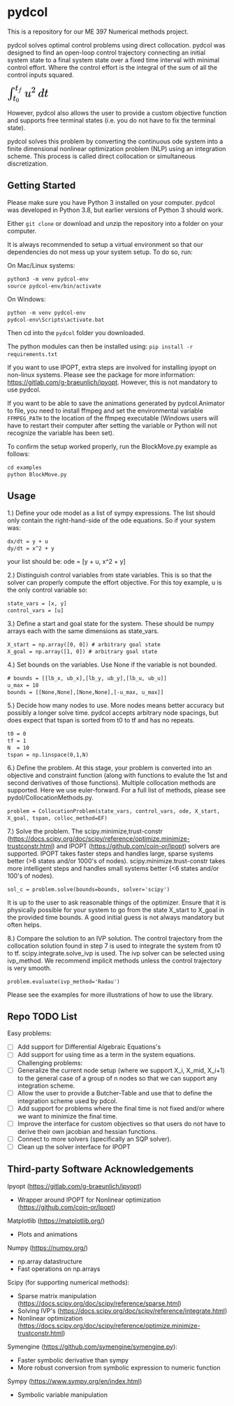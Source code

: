 # pydcol
This is a repository for our ME 397 Numerical methods project.

pydcol solves optimal control problems using direct collocation. pydcol was designed to find an open-loop control trajectory connecting an initial system state to a final system state over a fixed time interval with minimal control effort. Where the control effort is the integral of the sum of all the control inputs squared.

<!-- $ \int_{t_{0}}^{t_{f}} u^2 \,dt $ --> <img style="transform: translateY(0.1em); background: white;" src="assets/u1sApyE8bZ.svg">

However, pydcol also allows the user to provide a custom objective function and supports free terminal states (i.e. you do not have to fix the terminal state).

pydcol solves this problem by converting the continuous ode system into a finite dimensional nonlinear optimization problem (NLP) using an integration scheme. This process is called direct collocation or simultaneous discretization.

## Getting Started
Please make sure you have Python 3 installed on your computer. pydcol was developed in Python 3.8, but earlier versions of Python 3 should work.

Either `git clone` or download and unzip the repository into a folder on your computer.

It is always recommended to setup a virtual environment so that our dependencies do not mess up your system setup. To do so, run:

On Mac/Linux systems:
```
python3 -m venv pydcol-env
source pydcol-env/bin/activate
```

On Windows:
```
python -m venv pydcol-env
pydcol-env\Scripts\activate.bat
```

Then cd into the `pydcol` folder you downloaded.

The python modules can then be installed using: 
```pip install -r requirements.txt```

If you want to use IPOPT, extra steps are involved for installing ipyopt on non-linux systems. Please see the package for more information: https://gitlab.com/g-braeunlich/ipyopt. However, this is not mandatory to use pydcol.

If you want to be able to save the animations generated by pydcol.Animator to file, you need to install ffmpeg and set the environmental variable `FFMPEG_PATH` to the location of the ffmpeg executable (Windows users will have to restart their computer after setting the variable or Python will not recognize the variable has been set).

To confirm the setup worked properly, run the BlockMove.py example as follows:
```
cd examples
python BlockMove.py
```

## Usage
1.) Define your ode model as a list of sympy expressions. The list should only contain the right-hand-side of the ode equations. So if your system was:
```
dx/dt = y + u
dy/dt = x^2 + y
```
your list should be: ode = [y + u, x^2 + y]

2.) Distinguish control variables from state variables. This is so that the solver can properly compute the effort objective. For this toy example, u is the only control variable so:
```
state_vars = [x, y]
control_vars = [u]
```
3.) Define a start and goal state for the system. These should be numpy arrays each with the same dimensions as state_vars.
```
X_start = np.array([0, 0]) # arbitrary goal state
X_goal = np.array([1, 0]) # arbitrary goal state
```
4.) Set bounds on the variables. Use None if the variable is not bounded.
```
# bounds = [[lb_x, ub_x],[lb_y, ub_y],[lb_u, ub_u]]
u_max = 10
bounds = [[None,None],[None,None],[-u_max, u_max]]
```

5.) Decide how many nodes to use. More nodes means better accuracy but possibly a longer solve time. pydcol accepts arbitrary node spacings, but does expect that tspan is sorted from t0 to tf and has no repeats.
```
t0 = 0
tf = 1
N  = 10
tspan = np.linspace(0,1,N)
```
6.) Define the problem. At this stage, your problem is converted into an objective and constraint function (along with functions to evalute the 1st and second derivatives of those functions). Multiple collocation methods are supported. Here we use euler-forward. For a full list of methods, please see pydol/CollocationMethods.py.
```
problem = CollocationProblem(state_vars, control_vars, ode, X_start, X_goal, tspan, colloc_method=EF)
```
7.) Solve the problem. The scipy.minimize,trust-constr (https://docs.scipy.org/doc/scipy/reference/optimize.minimize-trustconstr.html) and IPOPT (https://github.com/coin-or/Ipopt) solvers are supported. IPOPT takes faster steps and handles large, sparse systems better (>6 states and/or 1000's of nodes). scipy.minimize.trust-constr takes more intelligent steps and handles small systems better (<6 states and/or 100's of nodes). 
```
sol_c = problem.solve(bounds=bounds, solver='scipy')
```
It is up to the user to ask reasonable things of the optimizer. Ensure that it is physically possible for your system to go from the state X_start to X_goal in the provided time bounds. A good initial guess is not always mandatory but often helps.

8.) Compare the solution to an IVP solution. The control trajectory from the collocation solution found in step 7 is used to integrate the system from t0 to tf. scipy.integrate.solve_ivp is used. The ivp solver can be selected using ivp_method. We recommend implicit methods unless the control trajectory is very smooth.
```
problem.evaluate(ivp_method='Radau')
```

Please see the examples for more illustrations of how to use the library.

## Repo TODO List
Easy problems:
- [ ] Add support for Differential Algebraic Equations's
- [ ] Add support for using time as a term in the system equations.
Challenging problems:
- [ ] Generalize the current node setup (where we support X_i, X_mid, X_i+1) to the general case of a group of n nodes so that we can support any integration scheme.
- [ ] Allow the user to provide a Butcher-Table and use that to define the integration scheme used by pdcol.
- [ ] Add support for problems where the final time is not fixed and/or where we want to minimize the final time.
- [ ] Improve the interface for custom objectives so that users do not have to derive their own jacobian and hessian functions.
- [ ] Connect to more solvers (specifically an SQP solver). 
- [ ] Clean up the solver interface for IPOPT

## Third-party Software Acknowledgements

Ipyopt (https://gitlab.com/g-braeunlich/ipyopt)
- Wrapper around IPOPT for Nonlinear optimization (https://github.com/coin-or/Ipopt)

Matplotlib (https://matplotlib.org/)
- Plots and animations

Numpy (https://numpy.org/)
- np.array datastructure
- Fast operations on np.arrays

Scipy (for supporting numerical methods):
- Sparse matrix manipulation (https://docs.scipy.org/doc/scipy/reference/sparse.html)
- Solving IVP's (https://docs.scipy.org/doc/scipy/reference/integrate.html)
- Nonlinear optimization (https://docs.scipy.org/doc/scipy/reference/optimize.minimize-trustconstr.html)

Symengine (https://github.com/symengine/symengine.py):
- Faster symbolic derivative than sympy
- More robust conversion from symbolic expression to numeric function

Sympy (https://www.sympy.org/en/index.html)
- Symbolic variable manipulation
